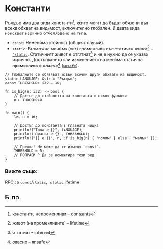 # Константи

Ръждьо има два вида константи[^constants], които могат да бъдат обявени във
всеки обхват на видимост, включително глобален. И двата вида изискват изрично
отбелязване на типа.

* `const`: Неменѝма стойност (общият случай).
* `static`: Възможно менѝма (`mut`) променлива със статичен живот[^lifetime] –
  [`'static`][static]. Статичният живот е отгатнат[^inferred] и не е нужно да
  се указва изрично. Достъпването или изменението на менѝма статична променлива е
  *опасно*[^unsafe] ([`unsafe`][unsafe]).

```rust,editable,ignore,mdbook-runnable
// Глобалните се обявяват извън всички други обхвати на видимост.
static LANGUAGE: &str = "Ръждьо";
const THRESHOLD: i32 = 10;

fn is_big(n: i32) -> bool {
    // Достъп до стойността на константа в някоя функция
    n > THRESHOLD
}

fn main() {
    let n = 16;

    // Достъп до константа в главната нишка
    println!("Това е {}", LANGUAGE);
    println!("Прагът е {}", THRESHOLD);
    println!("{} е {}", n, if is_big(n) { "голям" } else { "малък" });

    // Грешка! Не може да се изменя `const`.
    THRESHOLD = 5;
    // ПОПРАВИ ^ Да се коментира този ред
}
```

### Вижте също:

[RFC за `const`/`static`](
https://github.com/rust-lang/rfcs/blob/master/text/0246-const-vs-static.md),
[`'static` lifetime][static]

[static]: ../scope/lifetime/static_lifetime.md
[unsafe]: ../unsafe.md

## Б.пр.

[^constants]: константи, непроменливи – constants

[^lifetime]: живот (на променливите) – lifetime

[^inferred]: отгатнат – inferred

[^unsafe]: опасно – unsafe
